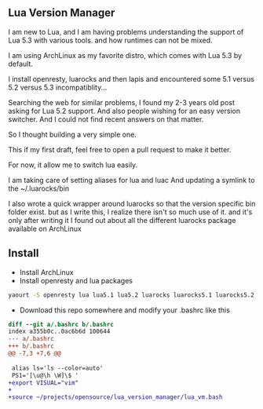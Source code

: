 Lua Version Manager
-------------------

I am new to Lua, and I am having problems understanding the support of Lua 5.3 with various tools. and how runtimes can not be mixed.

I am using ArchLinux as my favorite distro, which comes with Lua 5.3 by default.

I install openresty, luarocks and then lapis and encountered some 5.1 versus 5.2 versus 5.3 incompatiblity... 

Searching the web for similar problems, I found my 2-3 years old post asking for Lua 5.2 support. And also people wishing for an easy version switcher. And I could not find recent answers on that matter.

So I thought building a very simple one.

This if my first draft, feel free to open a pull request to make it better.

For now, it allow me to switch lua easily.

I am taking care of setting aliases for lua and luac
And updating a symlink to the ~/.luarocks/bin

I also wrote a quick wrapper around luarocks so that the version specific bin folder exist.
but as I write this, I realize there isn't so much use of it. and it's only after writing it I found out about all the different luarocks package available on ArchLinux

Install
--------

* Install ArchLinux
* Install openresty and lua packages
```bash
yaourt -S openresty lua lua5.1 lua5.2 luarocks luarocks5.1 luarocks5.2 tup lua-sec
```
* Download this repo somewhere and modify your .bashrc like this
```patch
diff --git a/.bashrc b/.bashrc
index a355b0c..0ac6b6d 100644
--- a/.bashrc
+++ b/.bashrc
@@ -7,3 +7,6 @@
 
 alias ls='ls --color=auto'
 PS1='[\u@\h \W]\$ '
+export VISUAL="vim"
+
+source ~/projects/opensource/lua_version_manager/lua_vm.bash

```
